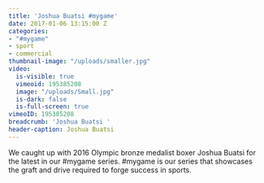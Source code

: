 ```yaml
---
title: 'Joshua Buatsi #mygame'
date: 2017-01-06 13:15:00 Z
categories:
- "#mygame"
- sport
- commercial
thumbnail-image: "/uploads/smaller.jpg"
video:
  is-visible: true
  vimeoid: 195385208
  image: "/uploads/Small.jpg"
  is-dark: false
  is-full-screen: true
vimeoID: 195385208
breadcrumb: 'Joshua Buatsi '
header-caption: Joshua Buatsi
---
```


We caught up with 2016 Olympic bronze medalist boxer Joshua Buatsi for the latest in our #mygame series. #mygame is our series that showcases the graft and drive required to forge success in sports.
